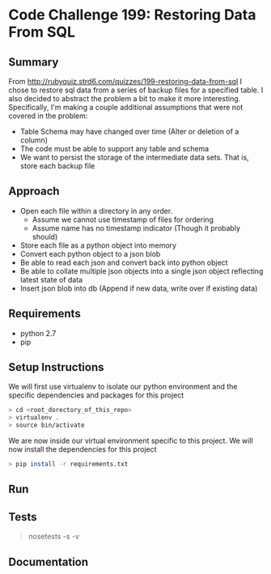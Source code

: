 # Code Challenge 199: Restoring Data From SQL

## Summary
From http://rubyquiz.strd6.com/quizzes/199-restoring-data-from-sql
I chose to restore sql data from a series of backup files for a specified table.
I also decided to abstract the problem a bit to make it more interesting. Specifically,
I'm making a couple additional assumptions that were not covered in the problem:
* Table Schema may have changed over time (Alter or deletion of a column)
* The code must be able to support any table and schema
* We want to persist the storage of the intermediate data sets. That is, store each backup file

## Approach
* Open each file within a directory in any order.
  * Assume we cannot use timestamp of files for ordering
  * Assume name has no timestamp indicator (Though it probably should)
* Store each file as a python object into memory
* Convert each python object to a json blob
* Be able to read each json and convert back into python object
* Be able to collate multiple json objects into a single json object reflecting latest state of data
* Insert json blob into db (Append if new data, write over if existing data)

## Requirements
* python 2.7
* pip

## Setup Instructions
We will first use virtualenv to isolate our python environment and the specific
dependencies and packages for this project
```sh
> cd <root_dorectory_of_this_repo>
> virtualenv .
> source bin/activate
```
We are now inside our virtual environment specific to this project.
We will now install the dependencies for this project
```sh
> pip install -r requirements.txt
```

## Run

## Tests
> nosetests -s -v

## Documentation
